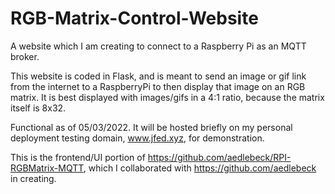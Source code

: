 # RGB-Matrix-Control-Website
A website which I am creating to connect to a Raspberry Pi as an MQTT broker.

This website is coded in Flask, and is meant to send an image or gif link from the internet to a RaspberryPi to then display that image on an RGB matrix. It is best displayed with images/gifs in a 4:1 ratio, because the matrix itself is 8x32.

Functional as of 05/03/2022. It will be hosted briefly on my personal deployment testing domain, www.jfed.xyz, for demonstration.

This is the frontend/UI portion of https://github.com/aedlebeck/RPI-RGBMatrix-MQTT, which I collaborated with https://github.com/aedlebeck in creating.
